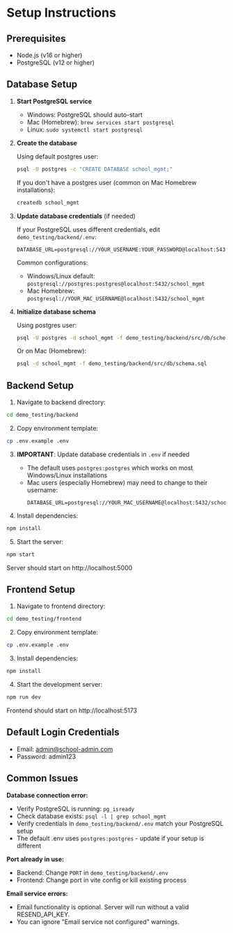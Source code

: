 # Setup Instructions

## Prerequisites
- Node.js (v16 or higher)
- PostgreSQL (v12 or higher)

## Database Setup

1. **Start PostgreSQL service**
   - Windows: PostgreSQL should auto-start
   - Mac (Homebrew): `brew services start postgresql`
   - Linux: `sudo systemctl start postgresql`

2. **Create the database**

   Using default postgres user:
   ```bash
   psql -U postgres -c "CREATE DATABASE school_mgmt;"
   ```

   If you don't have a postgres user (common on Mac Homebrew installations):
   ```bash
   createdb school_mgmt
   ```

3. **Update database credentials** (if needed)
   
   If your PostgreSQL uses different credentials, edit `demo_testing/backend/.env`:
   ```
   DATABASE_URL=postgresql://YOUR_USERNAME:YOUR_PASSWORD@localhost:5432/school_mgmt
   ```
   
   Common configurations:
   - Windows/Linux default: `postgresql://postgres:postgres@localhost:5432/school_mgmt`
   - Mac Homebrew: `postgresql://YOUR_MAC_USERNAME@localhost:5432/school_mgmt`

4. **Initialize database schema**
   
   Using postgres user:
   ```bash
   psql -U postgres -d school_mgmt -f demo_testing/backend/src/db/schema.sql
   ```
   
   Or on Mac (Homebrew):
   ```bash
   psql -d school_mgmt -f demo_testing/backend/src/db/schema.sql
   ```

## Backend Setup

1. Navigate to backend directory:
```bash
cd demo_testing/backend
```

2. Copy environment template:
```bash
cp .env.example .env
```

3. **IMPORTANT**: Update database credentials in `.env` if needed
   - The default uses `postgres:postgres` which works on most Windows/Linux installations
   - Mac users (especially Homebrew) may need to change to their username:
     ```
     DATABASE_URL=postgresql://YOUR_MAC_USERNAME@localhost:5432/school_mgmt
     ```

4. Install dependencies:
```bash
npm install
```

5. Start the server:
```bash
npm start
```

Server should start on http://localhost:5000

## Frontend Setup

1. Navigate to frontend directory:
```bash
cd demo_testing/frontend
```

2. Copy environment template:
```bash
cp .env.example .env
```

3. Install dependencies:
```bash
npm install
```

4. Start the development server:
```bash
npm run dev
```

Frontend should start on http://localhost:5173

## Default Login Credentials

- Email: admin@school-admin.com
- Password: admin123

## Common Issues

**Database connection error:**
- Verify PostgreSQL is running: `pg_isready`
- Check database exists: `psql -l | grep school_mgmt`
- Verify credentials in `demo_testing/backend/.env` match your PostgreSQL setup
- The default .env uses `postgres:postgres` - update if your setup is different

**Port already in use:**
- Backend: Change `PORT` in `demo_testing/backend/.env`
- Frontend: Change port in vite config or kill existing process

**Email service errors:**
- Email functionality is optional. Server will run without a valid RESEND_API_KEY.
- You can ignore "Email service not configured" warnings.
